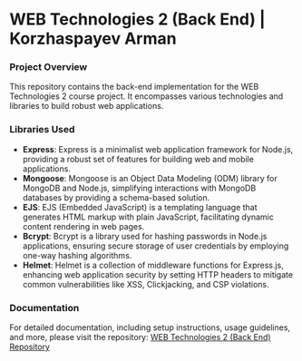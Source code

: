# WEB Technologies 2 (Back End) | Korzhaspayev Arman

### Project Overview
This repository contains the back-end implementation for the WEB Technologies 2 course project. It encompasses various technologies and libraries to build robust web applications.

### Libraries Used
- **Express**: Express is a minimalist web application framework for Node.js, providing a robust set of features for building web and mobile applications.
- **Mongoose**: Mongoose is an Object Data Modeling (ODM) library for MongoDB and Node.js, simplifying interactions with MongoDB databases by providing a schema-based solution.
- **EJS**: EJS (Embedded JavaScript) is a templating language that generates HTML markup with plain JavaScript, facilitating dynamic content rendering in web pages.
- **Bcrypt**: Bcrypt is a library used for hashing passwords in Node.js applications, ensuring secure storage of user credentials by employing one-way hashing algorithms.
- **Helmet**: Helmet is a collection of middleware functions for Express.js, enhancing web application security by setting HTTP headers to mitigate common vulnerabilities like XSS, Clickjacking, and CSP violations.

### Documentation
For detailed documentation, including setup instructions, usage guidelines, and more, please visit the repository:
[WEB Technologies 2 (Back End) Repository](https://github.com/Sal1mbek/web2_ass4)
